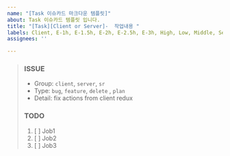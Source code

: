 ```yaml
---
name: "[Task 이슈카드 마크다운 템플릿]"
about: Task 이슈카드 템플릿 입니다.
title: "[Task][Client or Server]-  작업내용 "
labels: Client, E-1h, E-1.5h, E-2h, E-2.5h, E-3h, High, Low, Middle, Server
assignees: ''

---
```


> ### ISSUE
> * Group:  `client`, `server`, `sr`
> * Type: `bug`, `feature`, `delete` , `plan`
> * Detail: fix actions from client redux
> 
> ### TODO
> 1. [ ]  Job1
> 2. [ ]  Job2
> 3. [ ]  Job3
>
